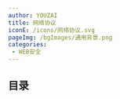 ```yaml
---
author: YOUZAI
title: 网络协议
iconE: /icons/网络协议.svg
pageImg: /bgImages/通用背景.png
categories:
 - WEB安全
---
```


## 目录